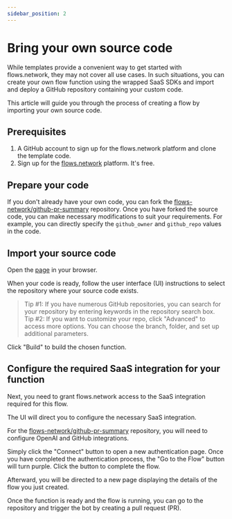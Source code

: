 ```yaml
---
sidebar_position: 2
---
```


# Bring your own source code

While templates provide a convenient way to get started with flows.network, they may not cover all use cases. In such situations, you can create your own flow function using the wrapped SaaS SDKs and import and deploy a GitHub repository containing your custom code.

This article will guide you through the process of creating a flow by importing your own source code.

## Prerequisites

1. A GitHub account to sign up for the flows.network platform and clone the template code.
2. Sign up for the [flows.network](https://flows.network/) platform. It's free.

## Prepare your code

If you don't already have your own code, you can fork the [flows-network/github-pr-summary](https://github.com/flows-network/github-pr-summary) repository. Once you have forked the source code, you can make necessary modifications to suit your requirements. For example, you can directly specify the `github_owner` and `github_repo` values in the code.

## Import your source code

Open the [page](https://flows.network/flow/new) in your browser.

When your code is ready, follow the user interface (UI) instructions to select the repository where your source code exists.

> Tip #1: If you have numerous GitHub repositories, you can search for your repository by entering keywords in the repository search box.
> Tip #2: If you want to customize your repo, click "Advanced" to access more options. You can choose the branch, folder, and set up additional parameters.

Click "Build" to build the chosen function.

## Configure the required SaaS integration for your function

Next, you need to grant flows.network access to the SaaS integration required for this flow.

The UI will direct you to configure the necessary SaaS integration.

For the [flows-network/github-pr-summary](https://github.com/flows-network/github-pr-summary) repository, you will need to configure OpenAI and GitHub integrations.

Simply click the "Connect" button to open a new authentication page. Once you have completed the authentication process, the "Go to the Flow" button will turn purple. Click the button to complete the flow.

Afterward, you will be directed to a new page displaying the details of the flow you just created.

Once the function is ready and the flow is running, you can go to the repository and trigger the bot by creating a pull request (PR).

